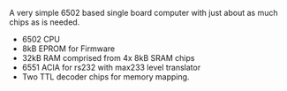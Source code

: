 
A very simple 6502 based single board computer with just about as much chips as is needed.

- 6502 CPU
- 8kB EPROM for Firmware
- 32kB RAM comprised from 4x 8kB SRAM chips
- 6551 ACIA for rs232 with max233 level translator
- Two TTL decoder chips for memory mapping.

